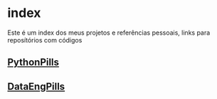 # index

Este é um index dos meus projetos e referências pessoais, links para reposítórios com códigos

## [PythonPills](https://github.com/KennedyRMenezes/PythonPills/)

## [DataEngPills](https://github.com/KennedyRMenezes/DataEngPills)


